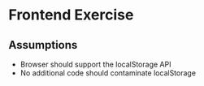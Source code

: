 # Frontend Exercise

## Assumptions
* Browser should support the localStorage API
* No additional code should contaminate localStorage
